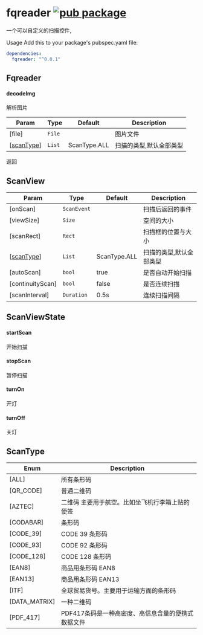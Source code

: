 # fqreader [![pub package](https://img.shields.io/pub/v/fqreader.svg)](https://pub.dartlang.org/packages/fqreader)

一个可以自定义的扫描控件,

Usage
Add this to your package's pubspec.yaml file:
``` yaml
dependencies:
  fqreader: "^0.0.1"
```

## Fqreader

#### decodeImg
解析图片

| Param | Type | Default | Description |
| --- | --- | --- | --- |
| [file] | <code>File<Widget></code>  | | 图片文件 |
| [[scanType](#ScanType)] | <code>List<ScanType><Widget></code> | ScanType.ALL| 扫描的类型,默认全部类型 |

返回

## ScanView

| Param | Type | Default | Description |
| --- | --- | --- | --- |
| [onScan] | <code>ScanEvent<Widget></code>  | | 扫描后返回的事件 |
| [viewSize] | <code>Size<Widget></code>  | | 空间的大小|
| [scanRect] | <code>Rect<Widget></code>|  | 扫描框的位置与大小|
| [[scanType](#ScanType)] | <code>List<ScanType><Widget></code> | ScanType.ALL| 扫描的类型,默认全部类型 |
| [autoScan] | <code>bool<Widget></code>  | true | 是否自动开始扫描 |
| [continuityScan] | <code>bool<Widget></code>  | false | 是否连续扫描 |
| [scanInterval] | <code>Duration<Widget></code>  | 0.5s | 连续扫描间隔 |

## ScanViewState

#### startScan
开始扫描 


#### stopScan
暂停扫描 

#### turnOn
开灯

#### turnOff
关灯

## ScanType
| Enum |  Description |
| --- |  --- |
| [ALL] |  所有条形码 |
| [QR_CODE] |  普通二维码 |
| [AZTEC] |  二维码 主要用于航空。比如坐飞机行李箱上贴的便签 |
| [CODABAR] |  条形码|
| [CODE_39] |  CODE 39 条形码|
| [CODE_93] |  CODE 92 条形码|
| [CODE_128] |   CODE 128 条形码|
| [EAN8] |    商品用条形码 EAN8|
| [EAN13] |   商品用条形码 EAN13|
| [ITF] |   全球贸易货号。主要用于运输方面的条形码|
| [DATA_MATRIX] |  一种二维码 |
| [PDF_417] |  PDF417条码是一种高密度、高信息含量的便携式数据文件 |


